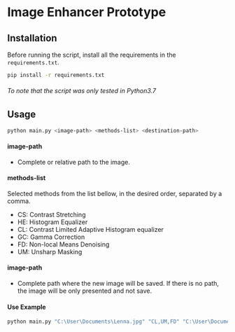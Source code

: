 # Image Enhancer Prototype

## Installation


Before running the script, install all the requirements in the `requirements.txt`.

```bash
pip install -r requirements.txt
```

###### _To note that the script was only tested in Python3.7_

## Usage

```bash
python main.py <image-path> <methods-list> <destination-path>
```

#### image-path
+ Complete or relative path to the image.

#### methods-list 
Selected methods from the list bellow, in the desired order, separated by a comma. 
+ CS: Contrast Stretching
+ HE: Histogram Equalizer
+ CL: Contrast Limited Adaptive Histogram equalizer
+ GC: Gamma Correction
+ FD: Non-local Means Denoising
+ UM: Unsharp Masking

#### image-path 
+ Complete path where the new image will be saved. If there is no path, the image will be only presented and not save.

#### Use Example
```bash
python main.py "C:\User\Documents\Lenna.jpg" "CL,UM,FD" "C:\User\Documents"
```
